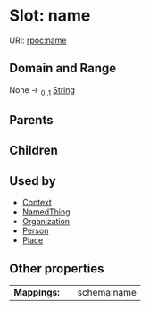 
# Slot: name




URI: [rpoc:name](https://pub.tech/schema/rpoc/name)


## Domain and Range

None &#8594;  <sub>0..1</sub> [String](types/String.md)

## Parents


## Children


## Used by

 * [Context](Context.md)
 * [NamedThing](NamedThing.md)
 * [Organization](Organization.md)
 * [Person](Person.md)
 * [Place](Place.md)

## Other properties

|  |  |  |
| --- | --- | --- |
| **Mappings:** | | schema:name |

